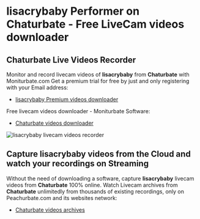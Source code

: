 # lisacrybaby Performer on Chaturbate - Free LiveCam videos downloader

## Chaturbate Live Videos Recorder

Monitor and record livecam videos of **lisacrybaby** from **Chaturbate** with Moniturbate.com
Get a premium trial for free by just and only registering with your Email address:
* [lisacrybaby Premium videos downloader](https://moniturbate.com/request-demo-licence-key.html)

Free livecam videos downloader - Moniturbate Software:
* [Chaturbate videos downloader](https://moniturbate.com/moniturbate-download-software.html)

![lisacrybaby livecam videos recorder](https://peachurnet.com/templates/moniturbate-software.png)


## Capture lisacrybaby videos from the Cloud and watch your recordings on Streaming

Without the need of downloading a software, capture **lisacrybaby** livecam videos from **Chaturbate** 100% online.
Watch Livecam archives from **Chaturbate** unlimitedly from thousands of existing recordings, only on Peachurbate.com and its websites network:
* [Chaturbate videos archives](https://peachurnet.com/)